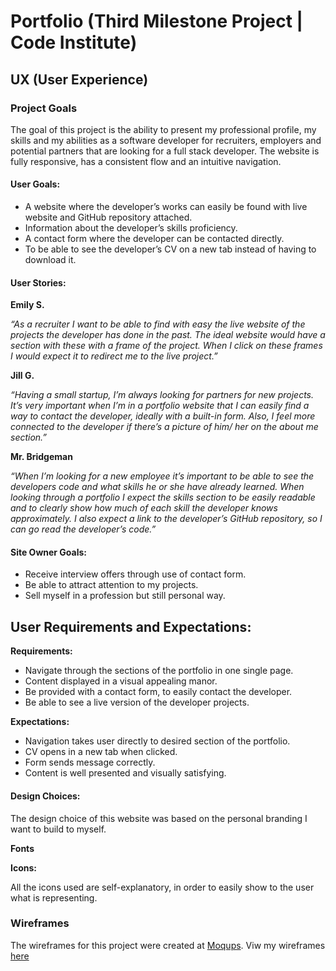 # Portfolio (Third Milestone Project | Code Institute)


## UX (User Experience)

### Project Goals

The goal of this project is the ability to present my professional profile, my skills and my abilities as a software developer for recruiters, employers and potential partners that are looking for a full stack developer.
The website is fully responsive, has a consistent flow and an intuitive navigation.

#### **User Goals:**
* A website where the developer’s works can easily be found with live website and GitHub repository attached.
* Information about the developer’s skills proficiency.
* A contact form where the developer can be contacted directly.
* To be able to see the developer’s CV on a new tab instead of having to download it.

#### **User Stories:**

**Emily S.**

*“As a recruiter I want to be able to find with easy the live website of the projects the developer has done in the past. The ideal website would have a section with these with a frame of the project. When I click on these frames I would expect it to redirect me to the live project.”*

**Jill G.**

*“Having a small startup, I’m always looking for partners for new projects. It’s very important when I’m in a portfolio website that I can easily find a way to contact the developer, ideally with a built-in form. Also, I feel more connected to the developer if there’s a picture of him/ her on the about me section.”*

**Mr. Bridgeman**

*“When I’m looking for a new employee it’s important to be able to see the developers code and what skills he or she have already learned. When looking through a portfolio I expect the skills section to be easily readable and to clearly show how much of each skill the developer knows approximately. I also expect a link to the developer’s GitHub repository, so I can go read the developer’s code.”*

#### **Site Owner Goals:**

* Receive interview offers through use of contact form.
* Be able to attract attention to my projects.
* Sell myself in a profession but still personal way.

## User Requirements and Expectations:

**Requirements:**

* Navigate through the sections of the portfolio in one single page.
* Content displayed in a visual appealing manor.
* Be provided with a contact form, to easily contact the developer.
* Be able to see a live version of the developer projects.

**Expectations:**

* Navigation takes user directly to desired section of the portfolio.
* CV opens in a new tab when clicked.
* Form sends message correctly.
* Content is well presented and visually satisfying.

#### **Design Choices:**

The design choice of this website was based on the personal branding I want to build to myself. 

**Fonts**


**Icons:**

All the icons used are self-explanatory, in order to easily show to the user what is representing.

### **Wireframes**

The wireframes for this project were created at [Moqups](https://moqups.com/).
Viw my wireframes [here](https://github.com/mariana-stefani/portfolio/tree/master/wireframes)
